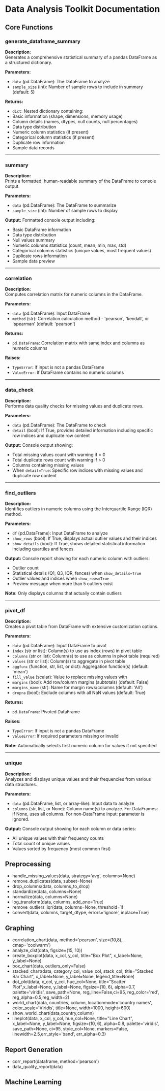 # Data Analysis Toolkit Documentation
## Core Functions

### generate_dataframe_summary

**Description:**  
Generates a comprehensive statistical summary of a pandas DataFrame as a structured dictionary.

**Parameters:**
- `data` (pd.DataFrame): The DataFrame to analyze
- `sample_size` (int): Number of sample rows to include in summary (default: 5)

**Returns:**
  - `dict`: Nested dictionary containing:
  - Basic information (shape, dimensions, memory usage)
  - Column details (names, dtypes, null counts, null percentages)
  - Data type distribution
  - Numeric column statistics (if present)
  - Categorical column statistics (if present)
  - Duplicate row information
  - Sample data records


---

### summary

**Description:**  
Prints a formatted, human-readable summary of the DataFrame to console output.

**Parameters:**
- `data` (pd.DataFrame): The DataFrame to summarize
- `sample_size` (int): Number of sample rows to display

**Output:**
Formatted console output including:
- Basic DataFrame information
- Data type distribution
- Null values summary
- Numeric columns statistics (count, mean, min, max, std)
- Categorical columns statistics (unique values, most frequent values)
- Duplicate rows information
- Sample data preview

---

### correlation

**Description:**  
Computes correlation matrix for numeric columns in the DataFrame.

**Parameters:**
- `data` (pd.DataFrame): Input DataFrame
- `method` (str): Correlation calculation method - 'pearson', 'kendall', or 'spearman' (default: 'pearson')

**Returns:**
- `pd.DataFrame`: Correlation matrix with same index and columns as numeric columns

**Raises:**
- `TypeError`: If input is not a pandas DataFrame
- `ValueError`: If DataFrame contains no numeric columns

---

### data_check

**Description:**  
Performs data quality checks for missing values and duplicate rows.

**Parameters:**
- `data` (pd.DataFrame): The DataFrame to check
- `detail` (bool): If True, provides detailed information including specific row indices and duplicate row content

**Output:**
Console output showing:
- Total missing values count with warning if > 0
- Total duplicate rows count with warning if > 0
- Columns containing missing values
- When `detail=True`: Specific row indices with missing values and duplicate row content

---

### find_outliers

**Description:**  
Identifies outliers in numeric columns using the Interquartile Range (IQR) method.

**Parameters:**
- `df` (pd.DataFrame): Input DataFrame to analyze
- `show_rows` (bool): If True, displays actual outlier values and their indices
- `show_details` (bool): If True, shows detailed statistical information including quartiles and fences

**Output:**
Console report showing for each numeric column with outliers:
- Outlier count
- Statistical details (Q1, Q3, IQR, fences) when `show_details=True`
- Outlier values and indices when `show_rows=True`
- Preview message when more than 5 outliers exist

**Note:** Only displays columns that actually contain outliers

---

### pivot_df

**Description:**  
Creates a pivot table from DataFrame with extensive customization options.

**Parameters:**
- `data` (pd.DataFrame): Input DataFrame to pivot
- `index` (str or list): Column(s) to use as index (rows) in pivot table
- `columns` (str or list): Column(s) to use as columns in pivot table (required)
- `values` (str or list): Column(s) to aggregate in pivot table
- `aggfunc` (function, str, list, or dict): Aggregation function(s) (default: 'mean')
- `fill_value` (scalar): Value to replace missing values with
- `margins` (bool): Add row/column margins (subtotals) (default: False)
- `margins_name` (str): Name for margin rows/columns (default: 'All')
- `dropna` (bool): Exclude columns with all NaN values (default: True)

**Returns:**
- `pd.DataFrame`: Pivoted DataFrame

**Raises:**
- `TypeError`: If input is not a pandas DataFrame
- `ValueError`: If required parameters missing or invalid

**Note:** Automatically selects first numeric column for values if not specified

---

### unique

**Description:**  
Analyzes and displays unique values and their frequencies from various data structures.

**Parameters:**
- `data` (pd.DataFrame, list, or array-like): Input data to analyze
- `columns` (str, list, or None): Column name(s) to analyze. For DataFrames: if None, uses all columns. For non-DataFrame input: parameter is ignored.

**Output:**
Console output showing for each column or data series:
- All unique values with their frequency counts
- Total count of unique values
- Values sorted by frequency (most common first)

## Preprocessing
- handle_missing_values(data, strategy='avg', columns=None)
- remove_duplicates(data, subset=None)
- drop_columns(data, columns_to_drop)
- standardize(data, columns=None)
- normalize(data, columns=None)
- log_transform(data, columns, add_one=True)
- remove_outliers_iqr(data, columns=None, threshold=1)
- convert(data, columns, target_dtype, errors='ignore', inplace=True)
## Graphing
- correlation_chart(data, method='pearson', size=(10,8), cmap='coolwarm')
- analyze_dist(data, figsize=(15, 10))
- create_boxplot(data, x_col, y_col, title="Box Plot", x_label=None, y_label=None)
- box_chart(data, outliers_only=False)
- stacked_chart(data, category_col, value_col, stack_col, title="Stacked Bar Chart", x_label=None, y_label=None, legend_title=None)
- dot_plot(data, x_col, y_col, hue_col=None, title="Scatter Plot",x_label=None, y_label=None, figsize=(10, 6), alpha=0.7, palette='viridis', save_path=None, reg_line=False,ci=95, reg_color='red', reg_alpha=0.5,reg_width=2)
- world_chart(data, countries, column, locationmode='country names', color_scale='Viridis', title=None, width=1000, height=600)
- show_world_chart(data,country,column)
- lineplot(data, x_col, y_col, hue_col=None, title="Line Chart",  x_label=None, y_label=None, figsize=(10, 6), alpha=0.8, palette='viridis', save_path=None, ci=95, style_col=None, markers=False, linewidth=2.5,err_style='band', err_alpha=0.3)
## Report Generation
- corr_report(dataframe, method='pearson')
- data_quality_report(data)
## Machine Learning
